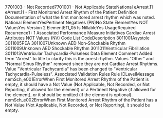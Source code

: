 

7701003 - Not Recorded7701001 - Not Applicable
StateNational
eArrest.11
eArrest.11 - First Monitored Arrest Rhythm of the Patient
Definition
Documentation of what the first monitored arrest rhythm which was noted.
National ElementYesPertinent Negatives (PN)No
State ElementYes
NOT ValuesYes
Version 2 ElementE11_05
Is NillableYes
UsageRequired
Recurrence1 : 1
Associated Performance Measure Initiatives
Cardiac Arrest
Attributes
NOT Values (NV)
Code List
CodeDescription
3011001Asystole
3011005PEA
3011007Unknown AED Non-Shockable Rhythm
3011009Unknown AED Shockable Rhythm
3011011Ventricular Fibrillation
3011013Ventricular Tachycardia-Pulseless
Data Element Comment
Added term "Arrest" to title to clarify this is the arrest rhythm. 
Values "Other" and "Normal Sinus Rhythm" removed since they are not Cardiac Arrest Rhythms. 
Value "Ventricular Tachycardia" has been changed to "Ventricular Tachycardia-Pulseless".
Associated Validation Rules
Rule IDLevelMessage
nemSch_e001ErrorWhen First Monitored Arrest Rhythm of the Patient is empty, it should have a Not Value (Not
Applicable, Not Recorded, or Not Reporting, if allowed for the element) or a Pertinent Negative (if
allowed for the element), or it should be omitted (if the element is optional).
nemSch_e002ErrorWhen First Monitored Arrest Rhythm of the Patient has a Not Value (Not Applicable, Not
Recorded, or Not Reporting), it should be empty.